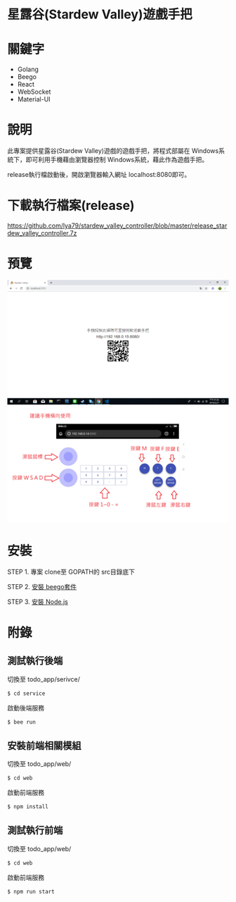 # 星露谷(Stardew Valley)遊戲手把

# 關鍵字

- Golang
- Beego
- React
- WebSocket
- Material-UI

# 說明

此專案提供星露谷(Stardew Valley)遊戲的遊戲手把，將程式部屬在 Windows系統下，即可利用手機藉由瀏覽器控制 Windows系統，藉此作為遊戲手把。

release執行檔啟動後，開啟瀏覽器輸入網址 localhost:8080即可。

# 下載執行檔案(release)
https://github.com/lya79/stardew_valley_controller/blob/master/release_stardew_valley_controller.7z

# 預覽
![image](https://github.com/lya79/stardew_valley_controller/blob/master/pc.png)
![image](https://github.com/lya79/stardew_valley_controller/blob/master/info.png)

# 安裝

STEP 1. 專案 clone至 GOPATH的 src目錄底下

STEP 2. [安裝 beego套件](https://beego.me/)

STEP 3. [安裝 Node.js](https://nodejs.org/en/)

# 附錄

## 測試執行後端
切換至 todo_app/serivce/
```sh
$ cd service
```

啟動後端服務
```sh
$ bee run
```

## 安裝前端相關模組
切換至 todo_app/web/
```sh
$ cd web
```

啟動前端服務
```sh
$ npm install
```


## 測試執行前端
切換至 todo_app/web/
```sh
$ cd web
```

啟動前端服務
```sh
$ npm run start
```